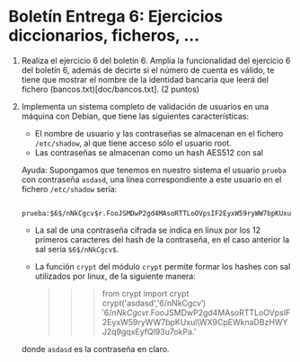 # Boletín Entrega 6: Ejercicios diccionarios, ficheros, ...

1. Realiza el ejercicio 6 del boletín 6. Amplia la funcionalidad del ejercicio 6 del boletín 6, además de decirte si el número de cuenta es válido, te tiene que mostrar el nombre de la identidad bancaría que leerá del fichero (bancos.txt)[doc/bancos.txt]. (2 puntos)

2. Implementa un sistema completo de validación de usuarios en una máquina con Debian, que tiene las siguientes características:
	* El nombre de usuario y las contraseñas se almacenan en el fichero `/etc/shadow`, al que tiene acceso sólo el usuario root.
	* Las contraseñas se almacenan como un hash AES512 con sal

	Ayuda:
	Supongamos que tenemos en nuestro sistema el usuario `prueba` con contraseña `asdasd`, una línea correspondiente a este usuario en el fichero `/etc/shadow` sería:

		prueba:$6$/nNkCgcv$r.FooJSMDwP2gd4MAsoRTTLoOVpsIF2EyxW59ryWW7bpKUxulWX9CpEWknaDBzHWYJ2q9gqxEyfQl93u7okPa.:15059:0:99999:7::::

	* La sal de una contraseña cifrada se indica en linux por los 12 primeros caracteres del hash de la contraseña, en el caso anterior la sal sería `$6$/nNkCgcv$`.
	* La función `crypt` del módulo `crypt` permite formar los hashes con sal utilizados por linux, de la siguiente manera:

		>>> from crypt import crypt
		>>> crypt('asdasd','$6$/nNkCgcv$')
		'$6$/nNkCgcv$r.FooJSMDwP2gd4MAsoRTTLoOVpsIF2EyxW59ryWW7bpKUxul\WX9CpEWknaDBzHWYJ2q9gqxEyfQl93u7okPa.'

	donde `asdasd` es la contraseña en claro.

